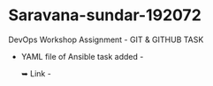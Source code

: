 # Saravana-sundar-192072
DevOps Workshop Assignment - GIT &amp; GITHUB TASK


* YAML file of Ansible task added - 
  
  ➥ Link - 
